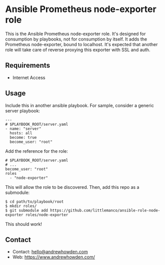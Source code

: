 # Ansible Prometheus node-exporter role

This is the Ansible Prometheus node-exporter role. It's designed for consumption by playbooks, not for consumption by
itself. It adds the Prometheus node-exporter, bound to localhost. It's expected that another role will take care of 
reverse proxying this exporter with SSL and auth.

## Requirements 

- Internet Access

## Usage

Include this in another ansible playbook. For sample, consider a generic server playbook:

```
---
# $PLAYBOOK_ROOT/server.yaml
- name: "server"
  hosts: all
  become: true
  become_user: "root"
```

Add the reference for the role:

```
# $PLAYBOOK_ROOT/server.yaml
# ...
become_user: "root"
roles
  - "node-exporter"
```

This will allow the role to be discovered. Then, add this repo as a submodule:

```
$ cd path/to/playbook/root
$ mkdir roles/
$ git submodule add https://github.com/littlemanco/ansible-role-node-exporter roles/node-exporter
```

This should work!

## Contact

- Contact: hello@andrewhowden.com
- Web: https://www.andrewhowden.com/
